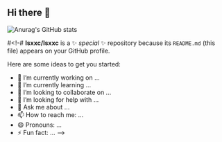 ## Hi there 👋

![Anurag's GitHub stats](https://github-readme-stats.vercel.app/api?username=anuraghazra&theme=dark&show_icons=true)






#<!-#
**lsxxc/lsxxc** is a ✨ _special_ ✨ repository because its `README.md` (this file) appears on your GitHub profile.

Here are some ideas to get you started:

- 🔭 I’m currently working on ...
- 🌱 I’m currently learning ...
- 👯 I’m looking to collaborate on ...
- 🤔 I’m looking for help with ...
- 💬 Ask me about ...
- 📫 How to reach me: ...
- 😄 Pronouns: ...
- ⚡ Fun fact: ...
-->
